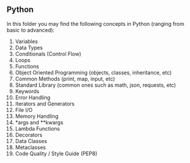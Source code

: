 ## Python

In this folder you may find the following concepts in Python (ranging from basic to advanced):

1. Variables
2. Data Types
3. Conditionals (Control Flow)
4. Loops
5. Functions
6. Object Oriented Programming (objects, classes, inheritance, etc)
7. Common Methods (print, map, input, etc)
8. Standard Library (common ones such as math, json, requests, etc)
9. Keywords
10. Error Handling
11. Iterators and Generators
12. File I/O
13. Memory Handling
14. *args and **kwargs
15. Lambda Functions
16. Decorators
17. Data Classes
18. Metaclasses
19. Code Quality / Style Guide (PEP8)
